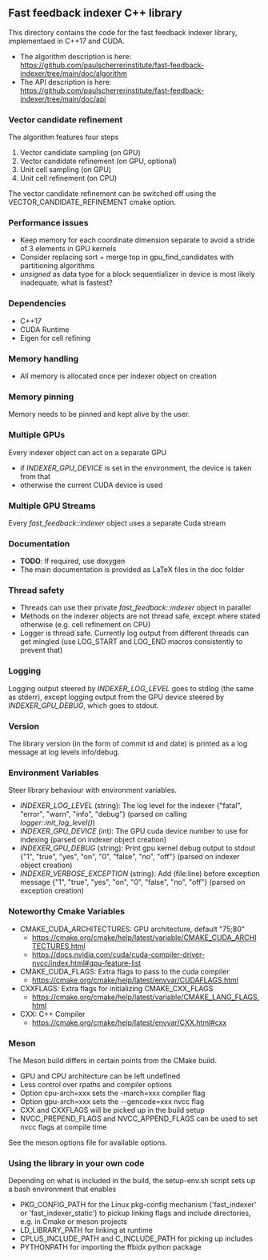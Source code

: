 ## Fast feedback indexer C++ library

This directory contains the code for the fast feedback indexer library, implementaed in C++17 and CUDA.

* The algorithm description is here: https://github.com/paulscherrerinstitute/fast-feedback-indexer/tree/main/doc/algorithm
* The API description is here: https://github.com/paulscherrerinstitute/fast-feedback-indexer/tree/main/doc/api

### Vector candidate refinement

The algorithm features four steps

 1. Vector candidate sampling (on GPU)
 1. Vector candidate refinement (on GPU, optional)
 1. Unit cell sampling (on GPU)
 1. Unit cell refinement (on CPU)

The vector candidate refinement can be switched off using the VECTOR_CANDIDATE_REFINEMENT cmake option.

### Performance issues

* Keep memory for each coordinate dimension separate to avoid a stride of 3 elements in GPU kernels
* Consider replacing sort + merge top in gpu_find_candidates with partitioning algorithms
* *unsigned* as data type for a block sequentializer in device is most likely inadequate, what is fastest?

### Dependencies

* C++17
* CUDA Runtime
* Eigen for cell refining

### Memory handling

* All memory is allocated once per indexer object on creation

### Memory pinning

Memory needs to be pinned and kept alive by the user.

### Multiple GPUs

Every indexer object can act on a separate GPU

* if *INDEXER_GPU_DEVICE* is set in the environment, the device is taken from that
* otherwise the current CUDA device is used

### Multiple GPU Streams

Every *fast_feedback::indexer* object uses a separate Cuda stream

### Documentation

* **TODO**: If required, use doxygen
* The main documentation is provided as LaTeX files in the doc folder

### Thread safety

* Threads can use their private *fast_feedback::indexer* object in parallel
* Methods on the indexer objects are not thread safe, except where stated otherwise (e.g. cell refinement on CPU)
* Logger is thread safe. Currently log output from different threads can get mingled (use LOG_START and LOG_END macros consistently to prevent that)

### Logging

Logging output steered by *INDEXER_LOG_LEVEL* goes to stdlog (the same as stderr), except logging output from the GPU device steered by *INDEXER_GPU_DEBUG*, which goes to stdout.

### Version

The library version (in the form of commit id and date) is printed as a log message at log levels info/debug.

### Environment Variables

Steer library behaviour with environment variables. 

* *INDEXER_LOG_LEVEL* (string): The log level for the indexer {"fatal", "error", "warn", "info", "debug"} (parsed on calling *logger::init_log_level()*)
* *INDEXER_GPU_DEVICE* (int): The GPU cuda device number to use for indexing (parsed on indexer object creation)
* *INDEXER_GPU_DEBUG* (string): Print gpu kernel debug output to stdout {"1", "true", "yes", "on", "0", "false", "no", "off"} (parsed on indexer object creation)
* *INDEXER_VERBOSE_EXCEPTION* (string): Add (file:line) before exception message {"1", "true", "yes", "on", "0", "false", "no", "off"} (parsed on exception creation)

### Noteworthy Cmake Variables

* CMAKE_CUDA_ARCHITECTURES: GPU architecture, default \"75;80\"
   * https://cmake.org/cmake/help/latest/variable/CMAKE_CUDA_ARCHITECTURES.html
   * https://docs.nvidia.com/cuda/cuda-compiler-driver-nvcc/index.html#gpu-feature-list
* CMAKE_CUDA_FLAGS: Extra flags to pass to the cuda compiler
   * https://cmake.org/cmake/help/latest/envvar/CUDAFLAGS.html
* CXXFLAGS: Extra flags for initializing CMAKE_CXX_FLAGS
   * https://cmake.org/cmake/help/latest/variable/CMAKE_LANG_FLAGS.html
* CXX: C++ Compiler
   * https://cmake.org/cmake/help/latest/envvar/CXX.html#cxx

### Meson

The Meson build differs in certain points from the CMake build.

* GPU and CPU architecture can be left undefined
* Less control over rpaths and compiler options
* Option cpu-arch=xxx sets the -march=xxx compiler flag
* Option gpu-arch=xxx sets the --gencode=xxx nvcc flag
* CXX and CXXFLAGS will be picked up in the build setup
* NVCC_PREPEND_FLAGS and NVCC_APPEND_FLAGS can be used to set nvcc flags at compile time

See the meson.options file for available options.

### Using the library in your own code

Depending on what is included in the build, the setup-env.sh script sets up a bash environment that enables

* PKG_CONFIG_PATH for the Linux pkg-config mechanism ('fast_indexer' or 'fast_indexer_static') to pickup linking flags and include directories, e.g. in Cmake or meson projects
* LD_LIBRARY_PATH for linking at runtime
* CPLUS_INCLUDE_PATH and C_INCLUDE_PATH for picking up includes
* PYTHONPATH for importing the ffbidx python package

